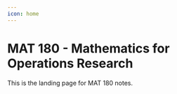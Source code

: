 ```yaml
---
icon: home
---
```


# MAT 180 - Mathematics for Operations Research

This is the landing page for MAT 180 notes.

